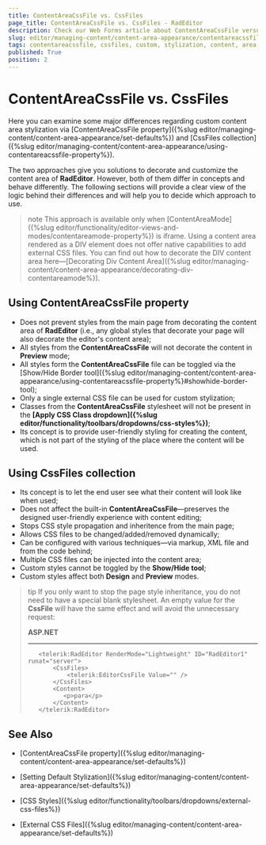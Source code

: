```yaml
---
title: ContentAreaCssFile vs. CssFiles
page_title: ContentAreaCssFile vs. CssFiles - RadEditor
description: Check our Web Forms article about ContentAreaCssFile versus CssFiles.
slug: editor/managing-content/content-area-appearance/contentareacssfile-vs-cssfiles
tags: contentareacssfile, cssfiles, custom, stylization, content, area, css
published: True
position: 2
---
```


# ContentAreaCssFile vs. CssFiles

Here you can examine some major differences regarding custom content area stylization via [ContentAreaCssFile property]({%slug editor/managing-content/content-area-appearance/set-defaults%}) and [CssFiles collection]({%slug editor/managing-content/content-area-appearance/using-contentareacssfile-property%}).

The two approaches give you solutions to decorate and customize the content area of **RadEditor**. However, both of them differ in concepts and behave differently. The following sections will provide a clear view of the logic behind their differences and will help you to decide which approach to use.

>note This approach is available only when [ContentAreaMode]({%slug editor/functionality/editor-views-and-modes/contentareamode-property%}) is iframe. Using a content area rendered as a DIV element does not offer native capabilities to add external CSS files. You can find out how to decorate the DIV content area here—[Decorating Div Content Area]({%slug editor/managing-content/content-area-appearance/decorating-div-contentareamode%}). 

## Using ContentAreaCssFile property

* Does not prevent styles from the main page from decorating the content area of **RadEditor** (i.e., any global styles that decorate your page will also decorate the editor's content area);
* All styles from the **ContentAreaCssFile** will not decorate the content in **Preview** mode;
* All styles form the **ContentAreaCssFile** file can be toggled via the [Show/Hide Border tool]({%slug editor/managing-content/content-area-appearance/using-contentareacssfile-property%}#showhide-border-tool);
* Only a single external CSS file can be used for custom stylization;
* Classes from the **ContentAreaCssFile** stylesheet will not be present in the **[Apply CSS Class dropdown]({%slug editor/functionality/toolbars/dropdowns/css-styles%})**;
* Its concept is to provide user-friendly styling for creating the content, which is not part of the styling of the place where the content will be used.

## Using CssFiles collection

* Its concept is to let the end user see what their content will look like when used;
* Does not affect the built-in **ContentAreaCssFile**—preserves the designed user-friendly experience with content editing;
* Stops CSS style propagation and inheritence from the main page;
* Allows CSS files to be changed/added/removed dynamically;
* Can be configured with various techniques—via markup, XML file and from the code behind;
* Multiple CSS files can be injected into the content area;
* Custom styles cannot be toggled by the **Show/Hide tool**;
* Custom styles affect both **Design** and **Preview** modes.

>tip If you only want to stop the page style inheritance, you do not need to have a special blank stylesheet. An empty value for the **CssFile** will have the same effect and will avoid the unnecessary request:
>
>    **ASP.NET**
>    - - -
>        <telerik:RadEditor RenderMode="Lightweight" ID="RadEditor1" runat="server">
>            <CssFiles>
>                <telerik:EditorCssFile Value="" />
>            </CssFiles>
>            <Content>
>               <p>para</p>
>            </Content>
>        </telerik:RadEditor>

## See Also

* [ContentAreaCssFile property]({%slug editor/managing-content/content-area-appearance/set-defaults%})

* [Setting Default Stylization]({%slug editor/managing-content/content-area-appearance/set-defaults%})

* [CSS Styles]({%slug editor/functionality/toolbars/dropdowns/external-css-files%})

* [External CSS Files]({%slug editor/managing-content/content-area-appearance/set-defaults%})

